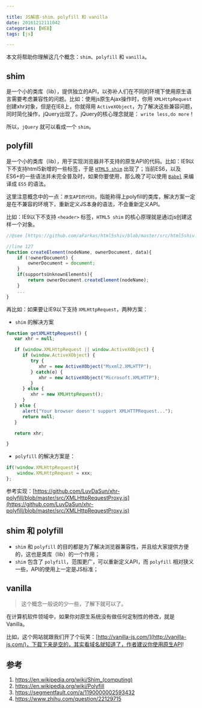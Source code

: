 ```yaml
---

title: JS解惑-shim、polyfill 和 vanilla
date: 20161212111042
categories: [WEB]
tags: [js]

---
```


本文将帮助你理解这几个概念：`shim`、`polyfill` 和 `vanilla`。

## shim

是一个小的类库（lib），提供独立的API，以弥补人们在不同的环境下使用原生语言需要考虑兼容性的问题。比如：使用js原生Ajax操作时，你用 `XMLHttpRequest` 创建xhr对象，但是在IE8上，你就得用 `ActiveXObject`，为了解决这些兼容问题，同时简化操作，jQuery出现了。jQuery的核心理念就是： `write less,do more`！

所以，`jQuery` 就可以看成一个 `shim`。

## polyfill

是一个小的类库（lib），用于实现浏览器并不支持的原生API的代码。比如：IE9以下不支持html5新增的一些标签，于是 [`HTML5 shim`](https://github.com/aFarkas/html5shiv) 出现了；当前ES6，以及ES6+的一些语法并未完全普及时，如果你要使用，那么晚了可以使用 [`Babel`](https://babeljs.io/) 来编译成 `ES5` 的语法。

这里注意概念中的一点：`原生API的代码`，指能称得上polyfill的类库，解决方案一定是在不兼容的环境下，重新定义JS本身的语法，不会重新定义API。

比如：IE9以下不支持 `<header>` 标签，`HTML5 shim` 的核心原理就是通过js创建这样一个对象。

```js
//@see [https://github.com/aFarkas/html5shiv/blob/master/src/html5shiv.js](https://github.com/aFarkas/html5shiv/blob/master/src/html5shiv.js)

//line 127
function createElement(nodeName, ownerDocument, data){
    if (!ownerDocument) {
        ownerDocument = document;
    }
    if(supportsUnknownElements){
        return ownerDocument.createElement(nodeName);
    }
	...
}
```

再比如：如果要让IE9以下支持 `XMLHttpRequest`，两种方案：

* `shim` 的解决方案

```js
function getXMLHttpRequest() {
   var xhr = null;

   if (window.XMLHttpRequest || window.ActiveXObject) {
      if (window.ActiveXObject) {
         try {
            xhr = new ActiveXObject("Msxml2.XMLHTTP");
         } catch(e) {
            xhr = new ActiveXObject("Microsoft.XMLHTTP");
         }
      } else {
         xhr = new XMLHttpRequest();
      }
   } else {
      alert("Your browser doesn't support XMLHTTPRequest...");
      return null;
   }

   return xhr;

}
```

* `polyfill` 的解决方案是：

```js
if(!window.XMLHttpRequest){
	window.XMLHttpRequest = xxx;
};
```

参考实现：[https://github.com/LuvDaSun/xhr-polyfill/blob/master/src/XMLHttpRequestProxy.js](https://github.com/LuvDaSun/xhr-polyfill/blob/master/src/XMLHttpRequestProxy.js)

## shim 和 polyfill

* `shim` 和 `polyfill` 的目的都是为了解决浏览器兼容性，并且给大家提供方便的，这也是类库（lib）的一个作用；
* `shim` 包含了 `polyfill`，范围更广，可以重新定义API，而 `polyfill` 相对狭义一些，API的使用上一定是JS标准；

## vanilla

> 这个概念一般说的少一些，了解下就可以了。

在计算机软件领域中，如果你对原生系统没有做任何定制性的修改，就是Vanilla。

比如，这个网站就跟我们开了个玩笑：[http://vanilla-js.com/](http://vanilla-js.com/)，下载下来是空的，其实看域名就知道了，作者建议你使用原生API!

## 参考

1. https://en.wikipedia.org/wiki/Shim_(computing)
1. https://en.wikipedia.org/wiki/Polyfill
1. https://segmentfault.com/a/1190000002593432
1. https://www.zhihu.com/question/22129715



